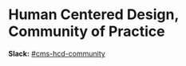 # **Human Centered Design, Community of Practice**

**Slack:** [#cms-hcd-community](https://cmsgov.slack.com/archives/CHPGY8H9V)



